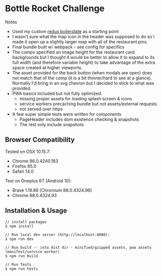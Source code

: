 # Bottle Rocket Challenge
Notes
- Used my custom [redux boilerplate](https://github.com/rgualberto/redux-bp) as a starting point
- I wasn't sure what the map icon in the header was supposed to do so I made it open up a slightly larger map with all of the restaurant pins.
- Final bundle built w/ webpack - see config for specifics
- The comps specified an image height for the restaurant card backgrounds but I thought it would be better to allow it to expand to its full width (and therefore variable height) to take advantage of the extra space created at higher viewports.
- The asset provided for the back button (when modals are open) does not match that of the comp (it is a bit thinner/hard to see at a glance). Normally I'd bring in an svg chevron but I decided to stick to what was provided.
- PWA basics included but not fully optimized.
  - missing proper assets for loading splash screen & icons
  - service workers precaching bundle but not assets/external requests
  - not served over https
- A few super simple tests were written for components
  - PageHeader includes dom existence checking & snapshots
  - The rest only include snapshots

## Browser Compatibility
Tested on OSX 10.15.7:
- Chrome 86.0.4240.183
- Firefox 85.0
- Safari 14.0

Test on Oneplus 6T (Android 10):
- Brave 1.19.86 (Chromium 88.0.4324.96)
- Chrome 88.0.4324.93

## Installation & Usage

```shell
// install packages
$ npm install

// Run local dev server (http://localhost:8080):
$ npm run dev

// Run build -- into dist dir - minified/gzipped assets, pwa assets (manifest/service worker)
$ npm run build

// Run Tests
$ npm run tests
```

